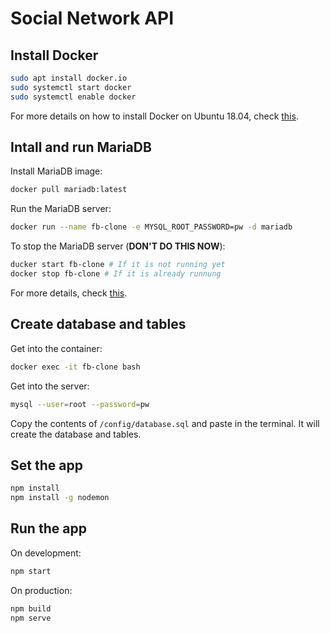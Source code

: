 # Social Network API

## Install Docker

```bash
sudo apt install docker.io
sudo systemctl start docker
sudo systemctl enable docker
```

For more details on how to install Docker on Ubuntu 18.04, check
[this](https://linuxconfig.org/how-to-install-docker-on-ubuntu-18-04-bionic-beaver).

## Intall and run MariaDB

Install  MariaDB image:

```bash
docker pull mariadb:latest
```

Run the MariaDB server:

```bash
docker run --name fb-clone -e MYSQL_ROOT_PASSWORD=pw -d mariadb
```

To stop the MariaDB server (**DON'T DO THIS NOW**):

```bash
ducker start fb-clone # If it is not running yet
docker stop fb-clone # If it is already runnung
```

For more details, check [this](https://mariadb.com/kb/en/library/installing-and-using-mariadb-via-docker/).

## Create database and tables

Get into the container:

```bash
docker exec -it fb-clone bash
```

Get into the server:

```bash
mysql --user=root --password=pw
```

Copy the contents of  `/config/database.sql` and paste in the terminal.
It will create the database and tables.

## Set the app

```bash
npm install
npm install -g nodemon
```

## Run the app

On development:

```bash
npm start
```

On production:

```bash
npm build
npm serve
```
